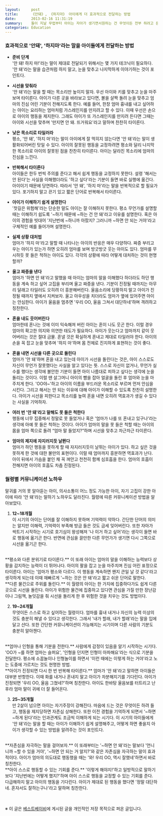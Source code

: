 ```yaml
---
layout:     post
title:      《안돼》, 《하지마》 아이에게 더 효과적으로 전달하는 방법
date:       2013-02-16 11:31:19
summary:    돌이 지날 무렵부터 아이는 자아가 생기면서원하는 건 무엇이든 전부 하려고 든다. 이때부터 엄마는 '안 돼', '하지 마'라는 말을 입에 달고 살게 된다. 그리고 과연 아이를 어떻게 타일러야 잘못된 행동을 막을 수 있을지 고민한다. 하지만 막무가내로 소리를 지르는 행동은 아무짝에도 쓸모가 없다. 어차피 아이는 엄마의 말을 잘 이해하지 못 하거니와, 하고 싶은 행동은 끝까지 하려고 고집을 부릴 게 빤하기 때문이다. 아이에게 '안 돼', '하지 마'라는 말을 효과적으로 전달하는 노하우를 알아보자.
categories: Education
---
```



### 효과적으로 '안돼', '하지마'라는 말을 아이들에게 전달하는 방법
* <strong>준비 단계</strong>         
'안 돼! 하지 마!'라는 말이 제대로 전달되기 위해서는 몇 가지 테크닉이 필요하다. '안 돼'라는 말을 습관처럼 하지 말고, 눈을 맞추고 나지막하게 이야기하는 것이 포인트다.

* <strong>시선을 맞춰라</strong>         
'안 돼'라는 말을 할 때는 목소리만 높이지 말자. 우선 아이와 키를 맞추고 눈을 마주보며 타이른다. 아이가 다른 곳을 바라보고 있다면, 볼을 살짝 돌려 눈을 맞추고 엄마의 진심 어린 기분이 전해지도록 한다. 예를 들어, 한창 엄마 흉내를 내고 싶어하는 아이는 요리하는 엄마처럼 가스레인지를 만지려고 할 수 있다. 이때 우선은 손으로 아이의 행동을 제지한다. 그래도 아이가 또 가스레인지를 만지려 든다면 그때는 아이와 시선을 맞추며 '만지면 안 돼. 뜨거워요'라고 말하며 찬찬히 타이른다.

* <strong>낮은 목소리로 타일러라</strong>         
평소, '안 돼', '하지 마'라는 말이 아이에게 잘 먹히지 않는다면 '안 돼'라는 말이 생활화되어버린 탓일 수 있다. 아이의 잘못된 행동을 교정하려면 평소와 달리 나지막한 목소리로 아이의 잘못된 점을 찬찬히 타이른다. 아이는 달라진 목소리에 엄마의 진심을 느낀다.

* <strong>반복해서 타이른다</strong>         
아이들은 한두 번씩 주의를 준다고 해서 쉽게 행동을 교정하지 못한다. 설령 '해서는 안 된다'는 사실을 이해했더라도 '하고 싶다'라는 기분이 들면 바로 실행에 옮긴다. 아이이기 때문에 당연하다. 따라서 '안 돼', '하지 마'라는 말을 반복적으로 할 필요가 있다. 포기하지 말고 끈기 있고 짧은 단어로 반복해서 타이른다.

* <strong>아이가 이해하기 쉽게 설명한다</strong>         
'찻길은 위험해'라는 단순한 말도 아이는 잘 이해하지 못한다. 평소 무언가를 설명할 때는 이해하기 쉽도록 '~하기 때문에 ~하는 건 안 돼'라고 이유를 설명한다. 혹은 아이의 경험을 빗대어 '지난번에 ~하니까 아팠지? 그러니까 ~하면 안 되는 거야'라고 구체적인 예를 들어가며 설명한다.

* <strong>실제 상황 대처법</strong>         
엄마가 '하지 마'라고 말할 때 나타나는 아이의 반응은 매우 다양하다. 짜증 부리고 우는 아이가 있는가 하면 오히려 엄마를 보며 방긋방긋 웃는 아이도 있다. 엄마를 무시하듯 못 들은 척하는 아이도 있다. 각각의 상황에 따라 어떻게 대처하는 것이 현명할까?

* <strong>울고 짜증을 낸다</strong>         
엄마가 '하면 안 돼'라고 말했을 때 아이는 엄마의 말을 이해했다 하더라도 하던 행동을 계속 하고 싶어 고집을 부리며 울고 짜증을 낸다. 기분이 진정될 때까지는 아무리 달래고 타일러도 오히려 더 흥분해버린다. 울음소리에 당황하지 말고 아이가 진정될 때까지 옆에서 지켜보자. 울고 아우성을 치더라도 엄마가 옆에 있어주면 아이는 안심한다. 아이가 울음을 멈추면 '우리 OO, 울음 그쳐서 대단하네'하며 격려하고 칭찬한다.

* <strong>혼을 내도 웃어버린다</strong>         
엄마한테 혼나는 것에 이미 익숙해져 버린 아이는 혼이 나도 웃곤 한다. 이럴 경우 엄마의 확고한 의지와 의연한 태도가 필요하다. 아이가 웃는다고 엄마까지 같이 웃어버리는 것은 절대 금물. 혼낼 것은 확실하게 혼내고 제대로 타일러야 한다. 아이의 손을 꼭 잡고 눈을 맞추며 '하지 마'하며 몸 전체로 진지하게 표현하는 것이 좋다.

* <strong>혼을 내면 시선을 다른 곳으로 돌린다</strong>         
엄마가 '안 돼'하며 혼을 내고 있는데 아이가 시선을 돌린다는 것은, 아이 스스로도 자신이 무언가 잘못했다는 사실을 알고 있다는 뜻. 스스로 자신이 없거나, 무언가 실수를 했다는 생각에 불안한 기분이 들면 아이 나름대로 피하고 싶다는 생각에 눈을 돌리는 것이다. 이럴 땐 살그머니 아이의 뺨을 잡아 얼굴을 돌린 후 엄마와 눈을 마주치게 한다. 'OO야~'하고 아이의 이름을 부드러운 목소리로 부르며 먼저 안심을 시킨다. 그리고 해서는 안 되는 이유에 대해 아이가 이해할 수 있도록 찬찬히 설명한다. 아이가 시선을 피한다고 목소리를 높여 혼을 내면 오히려 역효과가 생길 수 있다는 사실을 기억하자.

* <strong>여러 번 '안 돼'라고 말해도 못 들은 척한다</strong>         
행동에 너무 집중해서 정말로 못 들었거나 혹은 '엄마가 나를 또 혼내고 있구나'라는 생각에 아예 못 들은 척하는 것이다. 아이가 엄마의 말을 못 들은 척할 때는 아이의 몸을 엄마 쪽으로 돌려 “엄마 말 들었지?”하며 시선을 맞추고 차근차근 타이른다.

* <strong>엄마의 제지에 자지러지듯 날뛴다</strong>         
엄마가 하던 행동을 못하게 할 때 자지러지듯이 날뛰는 아이가 있다. 하고 싶은 것을 못하게 한 것에 대한 불만의 표현이다. 이럴 때 엄마까지 흥분하면 역효과가 난다. 아이 뒤에서 가슴을 붙인 채 꼭 껴안고 천천히 함께 심호흡을 한다. 엄마의 호흡이 전해지면 아이의 호흡도 차츰 진정된다.

### 월령별 커뮤니케이션 노하우
말귀를 거의 못 알아듣는 아이, 의사소통이 어느 정도 가능한 아이, 자기 고집이 강한 아이에 따라 '안 돼'라는 말하기 노하우도 달라진다. 월령에 따른 커뮤니케이션 방법을 알아보았다.

1. <strong>12~18개월</strong>         
이 시기의 아이는 단어를 잘 이해하지 못하며 기억력이 약하다. 간단한 단어의 의미는 알지만 이해력, 기억력이 부족해 방금 들은 것도 금세 잊어버린다. 또한 자아가 싹트기 시작하는 시기로 호기심이 왕성해져 '나 이거 하고 싶어'라는 생각이 들면 바로 행동에 옮기곤 한다. 반면에 관심을 끌만한 다른 무언가가 생기면 다시 그쪽으로 시선을 옮기곤 한다.     
<br />
**평소와 다른 분위기로 타이른다.** 이 또래 아이는 엄마의 말을 이해하는 능력보다 상황을 감지하는 능력이 더 뛰어나다. 아이의 팔을 잡고 눈을 마주치며 진심 어린 표정으로 타이른다. 아이는 '엄마가 평소와 다르다. 이 행동을 계속하면 왠지 큰일 날 것 같다'라고 생각하게 되는데 이때 재빠르게 '~하는 것은 안 돼'라고 짧고 쉬운 단어로 말한다.     
<br />
**다른 물건으로 주위를 돌린다.** 이 월령의 아이는 한 가지에 집중하다가도 쉽게 다른 곳으로 시선을 돌린다. 아이가 위험한 물건에 집중하고 있다면 관심을 가질 만한 장난감이나 그림책, 놀잇감을 줘 시선을 돌리게 한 후 위험한 것을 치우는 것도 방법이다.

2. <strong>19~24개월</strong>         
무엇이든 스스로 하고 싶어하는 월령이다. 엄마를 흉내 내거나 자신의 능력 이상의 것도 충분히 해낼 수 있다고 생각한다. 그래서 '내가 할래, 내가 할래'라는 말을 입에 달고 산다. 또한 간단한 커뮤니케이션이 가능해지는 시기이며 다른 사람의 기분도 충분히 알아챈다.     
<br />
**엄마나 인형을 통해 기분을 전한다.** 사람에게 감정이 있음을 알기 시작하는 시기다. 'OO가 ~를 하면 엄마는 슬퍼요', '인형을 던지면 인형이 아파해요'라는 식으로 기분을 전달한다. 평소에 소꿉놀이나 인형놀이를 하면서 '이런 때에는 이렇게 하는 거야'라고 노는 도중에 가르치는 것도 현명한 방법.     
<br />
**아이가 진정되면 다시 한 번 반복해 타이른다.** 엄마가 '안 돼'라고 말하면 아이들은 대부분 반항한다. 이때 화를 내거나 혼내지 말고 아이가 차분해지기를 기다린다. 아이가 진정되면 '우리 OO, 울음 그쳤네?'하며 칭찬한다. 아이도 한바탕 울음보를 터트리고 난 후라 엄마 말이 귀에 더 잘 들어온다.

3. <strong>25~35개월</strong>         
만 2살이 넘으면 아이는 자기주장이 강해진다. 마음에 드는 것은 무엇이든 하려 들고, 행동을 제지당하면 자존심 상해한다. 또한 이전 경험을 기억하게 되면서 '~하면 ~하게 된다'라는 인과관계도 조금씩 이해하게 되는 시기다. 이 시기의 아이들에게 '안 돼'라는 말을 할 때는 아이가 이해하기 쉽게 설명해주고, 어떻게 하면 좋을지 아이가 생각할 수 있는 방법을 알려주는 것이 포인트다.     
<br />
**자존심을 자극하는 말을 걸어보자.** 이 또래부터는 '~하면 안 돼'라는 말보다 '언니니까 ~할 수 있을 거야', '~하면 안 되는 거 알지?'와 같은 자존심을 자극하는 말이 효과적이다. 아이가 엄마의 의도대로 행동했을 때는 '와! 우리 OO, 역시 잘했네'하면서 바로 칭찬한다.     
<br />
**아이 스스로 행동할 수 있는 기회를 준다.** '이렇게 해야지!'하고 일방적으로 말하기보다 '지난번에는 어떻게 했지?'하며 아이 스스로 행동을 교정할 수 있는 기회를 준다. 다급해하지 말고 아이의 행동을 기다린다. 아이가 제대로 된 행동을 했다면 '정말 대단하네. 혼자서도 잘하는구나'라고 말하며 칭찬한다. 

<br /><br />
※ 이 글은 [베스트베이비](http://www.ibestbaby.co.kr)에 게시된 글을 개인적인 저장 목적으로 퍼온 글입니다.